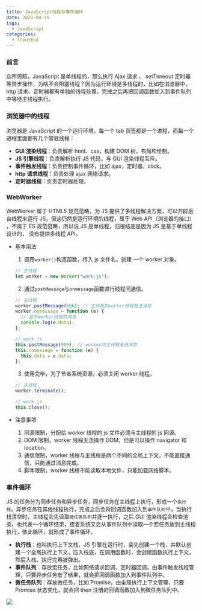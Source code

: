 ```yaml
---
title: JavaScript线程与事件循环
date: 2021-04-15
tags:
  - JavaScript
categories:
  - frontEnd
---
```


### 前言

众所周知，JavaScript 是单线程的，那么执行 Ajax 请求 、 setTimeout 定时器等异步操作，为啥不会阻塞线程？因为运行环境是多线程的，比如在浏览器中，http 请求、定时器都有单独的线程处理，完成之后再把回调函数加入到事件队列中等待主线程执行。

<!-- more -->

### 浏览器中的线程

浏览器是 JavaScript 的一个运行环境，每一个 tab 页签都是一个进程，而每一个进程里面都有几个常驻线程：

- **GUI 渲染线程**：负责解析 html、css，构建 DOM 树，布局和绘制。
- **JS 引擎线程**：负责解析执行 JS 代码，与 GUI 渲染线程互斥。
- **事件触发线程**：负责控制事件循环，比如 ajax，定时器，click。
- **http 请求线程**：负责处理 ajax 网络请求。
- **定时器线程**：负责定时器处理。

### WebWorker

WebWorker 属于 HTML5 规范范畴，为 JS 提供了多线程解决方案，可以开辟后台线程来运行 JS，但这仍然是运行环境的线程，属于 Web API（浏览器的接口） ，不属于 ES 规范范畴，所以说 JS 是单线程，归根结底是因为 JS 是基于单线程设计的， 没有提供多线程 API。

- 基本用法

  1. 调用`worker()`构造函数，传入 js 文件名，创建 一个 worker 对象。

  ```js
  // 主线程
  let worker = new Worker("work.js");
  ```

  2. 通过`postMessage`与`onmessage`函数进行线程间通信。

  ```js
  // 主线程
  worker.postMessage(666); // 主线程向worker线程发送消息
  worker.onmessage = function (e) {
    // 监听worker线程的消息
    console.log(e.data);
  };

  // work.js
  this.postMessage(999); // worker向主线程发送消息
  this.onmessage = function (e) {
    this.data = e.data;
  };
  ```

  3. 使用完毕，为了节省系统资源，必须关闭 worker 线程。

  ```js
  // 主线程
  worker.terminate();

  // work.js
  this.close();
  ```

- 注意事项
  1. 同源限制，分配给 worker 线程的 js 文件必须与主线程的 js 同源。
  2. DOM 限制，worker 线程无法操作 DOM，但是可以操作 navigator 和 location。
  3. 通信限制，worker 线程与主线程是两个不同的全局上下文，不能直接通信，只能通过消息完成。
  4. 脚本限制，worker 线程不能读取本地文件，只能加载网络脚本。

### 事件循环

JS 的任务分为同步任务和异步任务，同步任务在主线程上执行，形成一个`执行栈`，异步任务在其他线程执行，完成之后会将回调函数加入到`事件队列`中，当执行栈清空时，主线程会先读取`微任务队列`并逐一执行，之后 GUI 渲染线程会检查渲染，也代表一个循环结束，接着系统又会从事件队列中读取一个宏任务放到主线程执行，依此循环，就形成了事件循环。

- **执行栈**：也叫执行上下文栈，JS 引擎在运行时，会先创建一个栈，并默认创建一个全局执行上下文，压入栈底，在调用函数时，会创建函数执行上下文，然后入栈，执行完再被弹出。
- **事件队列**：存放宏任务，比如网络请求回调、定时器回调，由事件触发线程管理，只要异步任务有了结果，就会把回调函数加入到事件队列中。
- **微任务队列**：存放微任务，比如 Promise，由全局执行上下文管理，只要 Promise 状态变化，就会把 then 注册的回调函数加入到微任务队列中。

![](https://img-blog.csdnimg.cn/20200821150047814.png#pic_center)
